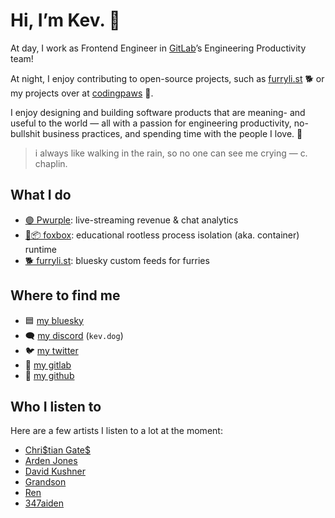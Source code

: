 # Hi, I’m Kev. 👋

At day, I work as Frontend Engineer in [GitLab](https://about.gitlab.com)’s Engineering Productivity team!

At night, I enjoy contributing to open-source projects, such as [furryli.st](https://github.com/strideynet/bsky-furry-feed) 🐕 or my projects over at [codingpaws](https://gitlab.com/codingpaws) 🐾.

I enjoy designing and building software products that are meaning- and useful to the world — all with a passion for engineering productivity, no-bullshit business practices, and spending time with the people I love. 🧡

> i always like walking in the rain, so no one can see me crying — c. chaplin.

## What I do

- [🟣 Pwurple](https://gitlab.com/codingpaws/pwurple/): live-streaming revenue & chat analytics
- [🦊📦 foxbox](https://github.com/codingpa-ws/foxbox): educational rootless process isolation (aka. container) runtime
- [🐕 furryli.st](https://github.com/strideynet/bsky-furry-feed): bluesky custom feeds for furries

## Where to find me

- 🟦 [my bluesky](https://bsky.app/profile/woof.bsky.social)
- 🗨 [my discord](https://discord.com/users/216472541148086272) (`kev.dog`)
- 🐦 [my twitter](https://twitter.com/kevslashnull/)
- 🦊 [my gitlab](https://gitlab.com/KevSlashNull)
- 🐙 [my github](https://github.com/KevSlashNull)

## Who I listen to

Here are a few artists I listen to a lot at the moment:

- [Chri\$tian Gate\$](https://genius.com/artists/Chri-tian-gate)
- [Arden Jones](https://genius.com/artists/Arden-jones)
- [David Kushner](https://genius.com/artists/David-kushner)
- [Grandson](https://genius.com/artists/Grandson)
- [Ren](https://genius.com/artists/Ren)
- [347aiden](https://genius.com/artists/347aidan)

<!--
**KevSlashNull/KevSlashNull** is a ✨ _special_ ✨ repository because its `README.md` (this file) appears on your GitHub profile.

Here are some ideas to get you started:

- 🔭 I’m currently working on ...
- 🌱 I’m currently learning ...
- 👯 I’m looking to collaborate on ...
- 🤔 I’m looking for help with ...
- 💬 Ask me about ...
- 📫 How to reach me: ...
- 😄 Pronouns: ...
- ⚡ Fun fact: ...
-->
